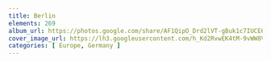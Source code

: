 ```yaml
---
title: Berlin
elements: 269
album_url: https://photos.google.com/share/AF1QipO_Drd2lVT-gBuk1c7IUCE6BXxSGLRFFMAgo9YjxS1L0Dv4S4Hqo1fh5Ui-PBIb2Q?key=dl9Way1wdndlUHRwcG41M1F3VmJlMVJ0VEFnUXpR
cover_image_url: https://lh3.googleusercontent.com/h_Kd2RvwEK4tM-9vWW8VlrGvnR8fd7jmitGyEtCIqUcC8celFQBeUrhC0YGX7Bd_vxXRouU8os02xL7An_iLWGzZFaIC0Rp0wMn-5oJdH0TyqvKRYCq18nz-J-DS7nMaXOhno38-Lvs4pFz6R4c8X6Xx6mSbO0LJ9xCZYom_eLgibAN6hKPmbucRuV_oe--C-9ozb7vBCyswkIWKnGDBfy4S_223v7z9vAejXDnxdpnvSxjnUzyDTNYCYhxKigkeMyvpa4NkoZIefBIt9603g6UM047AVm_SMJg3X2dHgfDttEvLNP8GjdX_kHgaVAZ94YCy79hMCiERDYFU-fdNsze-jX9kc8-OE4Y6FhnxL8R2Nn9ucmkztX-J0VnLB5_seoOCvDkBt7GQm3amAvS731GcrLN2vda_-rVEP6r4YX8KGRjHa28n3ZmuLgB6BLOsU5LotFLLGYK4ugkvKnqmorIWIzlnt1pmxA_Uw_GWRwVc_6e-GIg6srjicC-NU5LxRr70lthn3giQQRdrSZ3bUqd-2om4YPcc_4ddOHXfeeiSzNkgR2RyiKwUHMRKYGgpHE4CfCpGZ4CyKKQWcBpsnIKdMDV6yZl4WGFekD4YcwgBT78D8LW5xB34RxveXhlsMHGofW3lgMkR2E_RLBoyfYnEYw=s195-p-k-no
categories: [ Europe, Germany ]
---
```

